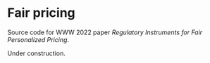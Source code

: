 # Fair pricing

Source code for WWW 2022 paper *Regulatory Instruments for Fair Personalized Pricing*.

Under construction.
